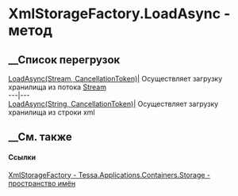 # XmlStorageFactory.LoadAsync - метод
##  __Список перегрузок
[LoadAsync(Stream,
CancellationToken)](M_Tessa_Applications_Containers_Storage_XmlStorageFactory_LoadAsync.htm)|
Осуществляет загрузку хранилища из потока
[Stream](https://learn.microsoft.com/dotnet/api/system.io.stream)  
---|---  
[LoadAsync(String,
CancellationToken)](M_Tessa_Applications_Containers_Storage_XmlStorageFactory_LoadAsync_1.htm)|
Осуществляет загрузку хранилища из строки xml  
##  __См. также
#### Ссылки
[XmlStorageFactory -
](T_Tessa_Applications_Containers_Storage_XmlStorageFactory.htm)
[Tessa.Applications.Containers.Storage - пространство
имён](N_Tessa_Applications_Containers_Storage.htm)
